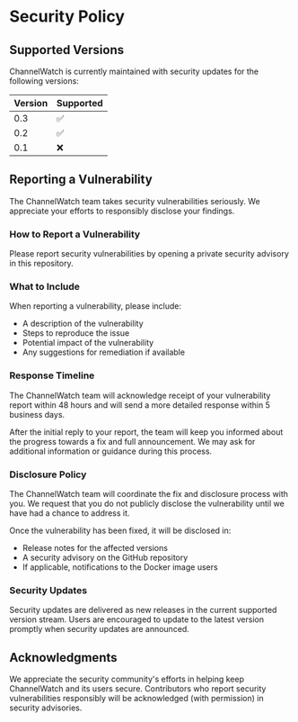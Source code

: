 # Security Policy

## Supported Versions

ChannelWatch is currently maintained with security updates for the following versions:

| Version | Supported          |
| ------- | ------------------ |
| 0.3  | :white_check_mark: |
| 0.2   | :white_check_mark: |
| 0.1   | :x:                |

## Reporting a Vulnerability

The ChannelWatch team takes security vulnerabilities seriously. We appreciate your efforts to responsibly disclose your findings.

### How to Report a Vulnerability

Please report security vulnerabilities by opening a private security advisory in this repository. 

### What to Include

When reporting a vulnerability, please include:

- A description of the vulnerability
- Steps to reproduce the issue
- Potential impact of the vulnerability
- Any suggestions for remediation if available

### Response Timeline

The ChannelWatch team will acknowledge receipt of your vulnerability report within 48 hours and will send a more detailed response within 5 business days.

After the initial reply to your report, the team will keep you informed about the progress towards a fix and full announcement. We may ask for additional information or guidance during this process.

### Disclosure Policy

The ChannelWatch team will coordinate the fix and disclosure process with you. We request that you do not publicly disclose the vulnerability until we have had a chance to address it.

Once the vulnerability has been fixed, it will be disclosed in:

- Release notes for the affected versions
- A security advisory on the GitHub repository
- If applicable, notifications to the Docker image users

### Security Updates

Security updates are delivered as new releases in the current supported version stream. Users are encouraged to update to the latest version promptly when security updates are announced.

## Acknowledgments

We appreciate the security community's efforts in helping keep ChannelWatch and its users secure. Contributors who report security vulnerabilities responsibly will be acknowledged (with permission) in security advisories.
